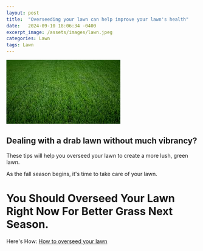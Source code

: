 ```yaml
---
layout: post
title:  "Overseeding your lawn can help improve your lawn's health"
date:   2024-09-10 18:06:34 -0400
excerpt_image: /assets/images/lawn.jpeg
categories: Lawn
tags: Lawn
---
```


<img src="/assets/images/lawn.jpeg">

## Dealing with a drab lawn without much vibrancy?

These tips will help you overseed your lawn to create a more lush, green lawn.

As the fall season begins, it's time to take care of your lawn.

# You Should Overseed Your Lawn Right Now For Better Grass Next Season.

Here's How: [How to overseed your lawn](https://search.app/SwZTmqq7bw9NssMk7)